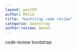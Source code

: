 ```yaml
---
layout: postCR
author: Malik
title: "bootstrap code review"
categorie: bootstrap
author-review: manon
---
```


code review bootstrap
